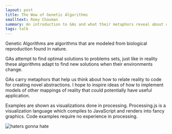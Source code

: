 ```yaml
---
layout: post
title: The Wow of Genetic Algorithms
smalltext: Roey Chasman
summary: An introduction to GAs and what their metaphors reveal about code.
tags: talk
---
```


Genetic Algorithms are algorithms that are modeled from biological reproduction
found in nature.

GAs attempt to find optimal solutions to problems sets, just like in reality
these algorithms adapt to find new solutions when their environments change.

GAs carry metaphors that help us think about how to relate reality to code
for creating novel abstractions. I hope to inspire ideas of how to implement
models of other mappings of reality that could potentially have useful
application.

Examples are shown as visualizations done in processing. Processing.js is a
visualization language which compiles to JavaScript and renders into fancy
graphics. Code examples require no experience in processing.

![haters gonna hate](http://37.media.tumblr.com/21d649ddd61529aae235647ce89c6b3e/tumblr_mw7wlriOhZ1t0dhjvo1_400.gif)
